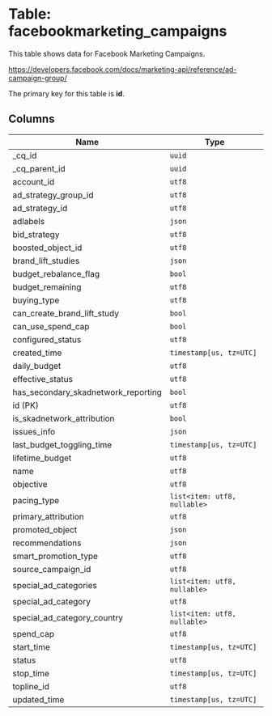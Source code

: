 # Table: facebookmarketing_campaigns

This table shows data for Facebook Marketing Campaigns.

https://developers.facebook.com/docs/marketing-api/reference/ad-campaign-group/

The primary key for this table is **id**.

## Columns

| Name          | Type          |
| ------------- | ------------- |
|_cq_id|`uuid`|
|_cq_parent_id|`uuid`|
|account_id|`utf8`|
|ad_strategy_group_id|`utf8`|
|ad_strategy_id|`utf8`|
|adlabels|`json`|
|bid_strategy|`utf8`|
|boosted_object_id|`utf8`|
|brand_lift_studies|`json`|
|budget_rebalance_flag|`bool`|
|budget_remaining|`utf8`|
|buying_type|`utf8`|
|can_create_brand_lift_study|`bool`|
|can_use_spend_cap|`bool`|
|configured_status|`utf8`|
|created_time|`timestamp[us, tz=UTC]`|
|daily_budget|`utf8`|
|effective_status|`utf8`|
|has_secondary_skadnetwork_reporting|`bool`|
|id (PK)|`utf8`|
|is_skadnetwork_attribution|`bool`|
|issues_info|`json`|
|last_budget_toggling_time|`timestamp[us, tz=UTC]`|
|lifetime_budget|`utf8`|
|name|`utf8`|
|objective|`utf8`|
|pacing_type|`list<item: utf8, nullable>`|
|primary_attribution|`utf8`|
|promoted_object|`json`|
|recommendations|`json`|
|smart_promotion_type|`utf8`|
|source_campaign_id|`utf8`|
|special_ad_categories|`list<item: utf8, nullable>`|
|special_ad_category|`utf8`|
|special_ad_category_country|`list<item: utf8, nullable>`|
|spend_cap|`utf8`|
|start_time|`timestamp[us, tz=UTC]`|
|status|`utf8`|
|stop_time|`timestamp[us, tz=UTC]`|
|topline_id|`utf8`|
|updated_time|`timestamp[us, tz=UTC]`|